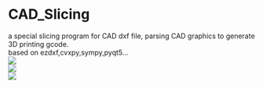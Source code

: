 # CAD_Slicing
a special slicing program for CAD dxf file, parsing CAD graphics to generate 3D printing gcode.  
based on ezdxf,cvxpy,sympy,pyqt5...  
![](https://gcore.jsdelivr.net/gh/wsshub/CAD_Slicing/1.JPG)  
![](https://gcore.jsdelivr.net/gh/wsshub/CAD_Slicing/2.JPG)  
![](https://gcore.jsdelivr.net/gh/wsshub/CAD_Slicing/3.JPG)  
